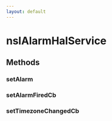 ```yaml
---
layout: default
---
```


# nsIAlarmHalService #

## Methods ##

### setAlarm ###

### setAlarmFiredCb ###

### setTimezoneChangedCb ###
